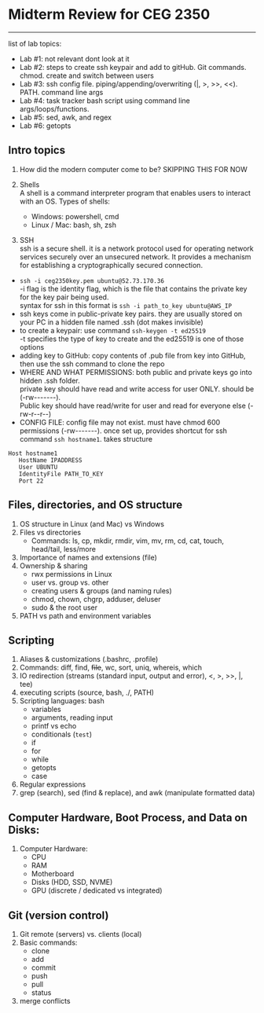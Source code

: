 # Midterm Review for CEG 2350
---
list of lab topics:
- Lab #1: not relevant dont look at it
- Lab #2: steps to create ssh keypair and add to gitHub. Git commands. chmod. create and switch between users
- Lab #3: ssh config file. piping/appending/overwriting (|, >, >>, <<). PATH. command line args
- Lab #4: task tracker bash script using command line args/loops/functions.
- Lab #5: sed, awk, and regex
- Lab #6: getopts

## Intro topics

1. How did the modern computer come to be?
SKIPPING THIS FOR NOW

2. Shells
<br> A shell is a command interpreter program that enables users to interact with an OS. Types of shells:  
   - Windows: powershell, cmd
   - Linux / Mac: bash, sh, zsh
3. SSH
<br> ssh is a secure shell. it is a network protocol used for operating network services securely over an unsecured network. It provides a mechanism for establishing a cryptographically secured connection. 
- `ssh -i ceg2350key.pem ubuntu@52.73.170.36`
  <br>-i flag is the identity flag, which is the file that contains the private key for the key pair being used.
  <br>syntax for ssh in this format is `ssh -i path_to_key ubuntu@AWS_IP`
- ssh keys come in public-private key pairs. they are usually stored on your PC in a hidden file named .ssh (dot makes invisible)
- to create a keypair: use command `ssh-keygen -t ed25519`
  <br> -t specifies the type of key to create and the ed25519 is one of those options
- adding key to GitHub: copy contents of .pub file from key into GitHub, then use the ssh command to clone the repo
- WHERE AND WHAT PERMISSIONS: both public and private keys go into hidden .ssh folder.
  <br>private key should have read and write access for user ONLY. should be (-rw-------).
 <br>Public key should have read/write for user and read for everyone else (-rw-r--r--)
- CONFIG FILE: config file may not exist. must have chmod 600 permissions (-rw-------). once set up, provides shortcut for ssh command `ssh hostname1`. takes structure<br>
```
Host hostname1
   HostName IPADDRESS
   User UBUNTU
   IdentityFile PATH_TO_KEY
   Port 22
```

## Files, directories, and OS structure

1. OS structure in Linux (and Mac) vs Windows
2. Files vs directories
   - Commands: ls, cp, mkdir, rmdir, vim, mv, rm, cd, cat, touch, head/tail, less/more
3. Importance of names and extensions (file)
4. Ownership & sharing
   - rwx permissions in Linux
   - user vs. group vs. other
   - creating users & groups (and naming rules)
   - chmod, chown, chgrp, adduser, deluser
   - sudo & the root user
5. PATH vs path and environment variables

## Scripting

1. Aliases & customizations (.bashrc, .profile)
2. Commands: diff, find, ~~file~~, wc, sort, uniq, whereis, which
3. IO redirection (streams (standard input, output and error), <, >, >>, |, tee)
4. executing scripts (source, bash, ./, PATH)
5. Scripting languages: bash
   - variables
   - arguments, reading input
   - printf vs echo
   - conditionals (`test`)
   - if
   - for
   - while
   - getopts
   - case
6. Regular expressions
7. grep (search), sed (find & replace), and awk (manipulate formatted data)

## Computer Hardware, Boot Process, and Data on Disks:

1. Computer Hardware:
   - CPU
   - RAM
   - Motherboard
   - Disks (HDD, SSD, NVME)
   - GPU (discrete / dedicated vs integrated)

## Git (version control)

1. Git remote (servers) vs. clients (local)
2. Basic commands:
   - clone
   - add
   - commit
   - push
   - pull
   - status
3. merge conflicts
